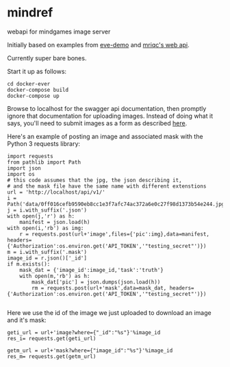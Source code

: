 # mindref
webapi for mindgames image server


Initially based on examples from [eve-demo](https://github.com/pyeve/eve-demo) and [mriqc's web api](https://github.com/poldracklab/mriqcwebapi).

Currently super bare bones.

Start it up as follows:

```
cd docker-ever
docker-compose build
docker-compose up
```

Browse to localhost for the swagger api documentation, then promptly ignore that documentation for uploading images. Instead of doing what it says, you'll need to submit images as a form as described [here](https://github.com/pyeve/eve/blob/ab1c6c028a68918df51ba22c7a157fe74ecbcd34/docs/features.rst#file-storage).

Here's an example of posting an image and associated mask with the Python 3 requests library:
```
import requests
from pathlib import Path
import json
import os
# this code assumes that the jpg, the json describing it, 
# and the mask file have the same name with different extenstions
url = 'http://localhost/api/v1/'
i = Path('data/0ff016cefb9590eb8cc1e3f7afc74ac372a6e0c27f98d1373b54e244.jpg')
j = i.with_suffix('.json')
with open(j,'r') as h:
    manifest = json.load(h)
with open(i,'rb') as img:
    r = requests.post(url+'image',files={'pic':img},data=manifest, headers={'Authorization':os.environ.get('API_TOKEN','"testing_secret"')})
m = i.with_suffix('.mask')
image_id = r.json()['_id']
if m.exists():
    mask_dat = {'image_id':image_id,'task':'truth'}
    with open(m,'rb') as h:
        mask_dat['pic'] = json.dumps(json.load(h))
        rm = requests.post(url+'mask',data=mask_dat, headers={'Authorization':os.environ.get('API_TOKEN','"testing_secret"')})
        
```

Here we use the id of the image we just uploaded to download an image and it's mask:

```
geti_url = url+'image?where={"_id":"%s"}'%image_id
res_i= requests.get(geti_url)

getm_url = url+'mask?where={"image_id":"%s"}'%image_id
res_m= requests.get(getm_url)
```
